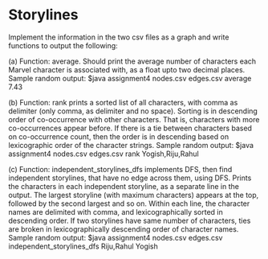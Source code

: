 # Storylines
Implement the information in the two csv files as a graph and write functions to output the following:

(a) Function: average. Should print the average number of characters each Marvel character is
associated with, as a float upto two decimal places.
Sample random output:
$java assignment4 nodes.csv edges.csv average
7.43

(b) Function: rank prints a sorted list of all characters, with comma as delimiter (only comma,
as delimiter and no space). Sorting is in descending order of co-occurrence with other
characters. That is, characters with more co-occurrences appear before. If there is a tie between
characters based on co-occurrence count, then the order is in descending based on
lexicographic order of the character strings.
Sample random output:
$java assignment4 nodes.csv edges.csv rank
Yogish,Riju,Rahul

(c) Function: independent_storylines_dfs  implements DFS, then find independent storylines,
that have no edge across them, using DFS. Prints the characters in each independent storyline, as a
separate line in the output.
The largest storyline (with maximum characters)  appears at the top, followed by the second
largest and so on. Within each line, the character names are delimited with comma, and
lexicographically sorted in descending order. If two storylines have same number of characters,
ties are broken in lexicographically descending order of character names.
Sample random output:
$java assignment4 nodes.csv edges.csv independent_storylines_dfs
Riju,Rahul
Yogish
